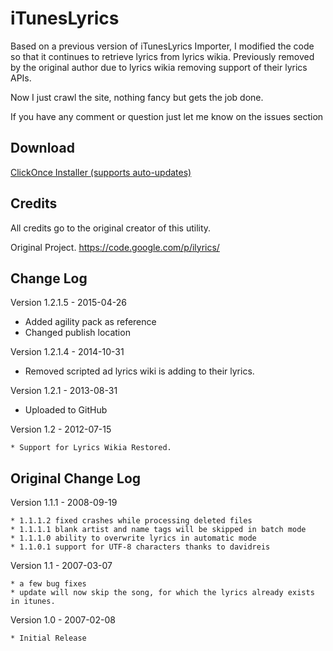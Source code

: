 iTunesLyrics
============

Based on a previous version of iTunesLyrics Importer, I modified the code so that it continues to retrieve lyrics from lyrics wikia. Previously removed by the original author due to lyrics wikia removing support of their lyrics APIs.

Now I just crawl the site, nothing fancy but gets the job done. 

If you have any comment or question just let me know on the issues section

Download
--------

[ClickOnce Installer (supports auto-updates)](http://bit.ly/iTunesLyrics_clickonce)


Credits
-------

All credits go to the original creator of this utility. 

Original Project.
https://code.google.com/p/ilyrics/


Change Log
----------

Version 1.2.1.5 - 2015-04-26

* Added agility pack as reference
* Changed publish location

Version 1.2.1.4 - 2014-10-31

* Removed scripted ad lyrics wiki is adding to their lyrics.  

Version 1.2.1 - 2013-08-31

* Uploaded to GitHub

Version 1.2 - 2012-07-15

    * Support for Lyrics Wikia Restored.


Original Change Log
-------------------


Version 1.1.1 - 2008-09-19

    * 1.1.1.2 fixed crashes while processing deleted files
    * 1.1.1.1 blank artist and name tags will be skipped in batch mode
    * 1.1.1.0 ability to overwrite lyrics in automatic mode
    * 1.1.0.1 support for UTF-8 characters thanks to davidreis 

Version 1.1 - 2007-03-07

    * a few bug fixes
    * update will now skip the song, for which the lyrics already exists in itunes. 

Version 1.0 - 2007-02-08

    * Initial Release 

